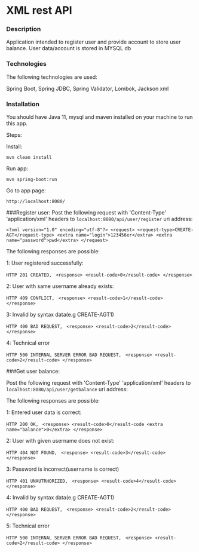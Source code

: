 # XML rest API

### Description
Application intended to register user and provide account to store user balance. 
User data/account is stored in MYSQL db

### Technologies

The following technologies are used:

Spring Boot, Spring JDBC, Spring Validator, Lombok, Jackson xml

### Installation
You should have Java 11, mysql and maven installed on your machine to run this app.

Steps:

Install:

`mvn clean install`

Run app:

`mvn spring-boot:run`

Go to app page:

`http://localhost:8080/`

###Register user:
Post the following request with 'Content-Type' 'application/xml' headers to `localhost:8080/api/user/register` uri address:

`<?xml version="1.0" encoding="utf-8"?>
 <request>
 <request-type>CREATE-AGT</request-type>
 <extra name="login">123456er</extra>
 <extra name="password">pwd</extra>
 </request>`
 
The following responses are possible:

1: User registered successfully: 

`HTTP 201 CREATED, ` 
`<response>
 <result-code>0</result-code>
 </response>`

2: User with same username already exists: 

`HTTP 409 CONFLICT, ` 
`<response>
 <result-code>1</result-code>
 </response>`

3: Invalid by syntax data(e.g <request-type>CREATE-AGT1</request-type>) 

 `HTTP 400 BAD REQUEST, ` 
 `<response>
  <result-code>2</result-code>
  </response>`

4: Technical error 

`HTTP 500 INTERNAL SERVER ERROR BAD REQUEST, ` 
`<response>
 <result-code>2</result-code>
 </response>`
 

 
###Get user balance:

Post the following request with 'Content-Type' 'application/xml' headers to `localhost:8080/api/user/getbalance` uri address:

The following responses are possible:

1: Entered user data is correct: 

`HTTP 200 OK, ` 
`<response>
 <result-code>0</result-code
 <extra name="balance">0</extra>
 </response>`

2: User with given username does not exist: 

`HTTP 404 NOT FOUND, ` 
`<response>
 <result-code>3</result-code>
 </response>`

3: Password is incorrect(username is correct)  

 `HTTP 401 UNAUTRHORIZED, ` 
 `<response>
  <result-code>4</result-code>
  </response>`

4: Invalid by syntax data(e.g <request-type>CREATE-AGT1</request-type>) 

 `HTTP 400 BAD REQUEST, ` 
 `<response>
  <result-code>2</result-code>
  </response>`

5: Technical error 

`HTTP 500 INTERNAL SERVER ERROR BAD REQUEST, ` 
`<response>
 <result-code>2</result-code>
 </response>`